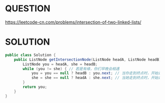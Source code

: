 # QUESTION

https://leetcode-cn.com/problems/intersection-of-two-linked-lists/

# SOLUTION

```java
public class Solution {
    public ListNode getIntersectionNode(ListNode headA, ListNode headB) {
        ListNode you = headA, she = headB;
        while (you != she) { // 若是有缘，你们早晚会相遇
            you = you == null ? headB : you.next; // 当你走到终点时，开始走她走过的路
            she = she == null ? headA : she.next; // 当她走到终点时，开始走你走过的路
        }
        return you;
    }
}
```
